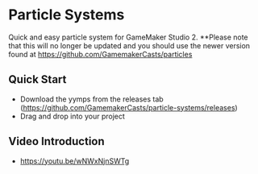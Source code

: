 # Particle Systems
Quick and easy particle system for GameMaker Studio 2.
**Please note that this will no longer be updated and you should use the newer version found at https://github.com/GamemakerCasts/particles

## Quick Start
 * Download the yymps from the releases tab (https://github.com/GamemakerCasts/particle-systems/releases)
 * Drag and drop into your project

## Video Introduction
 * https://youtu.be/wNWxNjnSWTg
